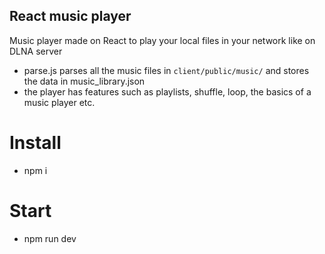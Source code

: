## React music player
Music player made on React to play your local files in your network like on DLNA server

- parse.js parses all the music files in `client/public/music/` and stores the data in music_library.json
- the player has features such as playlists, shuffle, loop, the basics of a music player etc.

# Install
- npm i

# Start
- npm run dev
